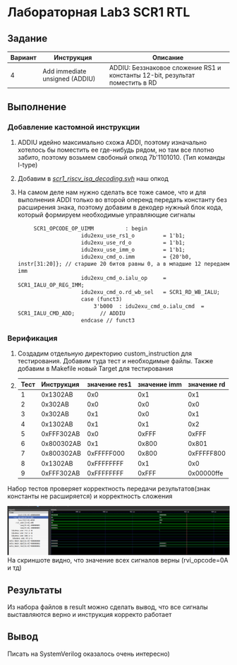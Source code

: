 # Лабораторная Lab3 SCR1 RTL

## Задание

|Вариант|Инструкция                                |Описание                            |
|---|------------------------------------------|----------------------------------- |
|4|	Add immediate unsigned (ADDIU) |ADDIU: Беззнаковое сложение RS1 и константы 12-bit, результат поместить в RD| 

## Выполнение

### Добавление кастомной инструкции

1. ADDIU идейно максимально схожа ADDI, поэтому изначально хотелось бы поместить ее где-нибудь рядом, но там все плотно забито, поэтому возьмем свобоный опкод 7b'1101010.  (Тип команды I-type)
2. Добавим в *[scr1_riscv_isa_decoding.svh](../src/includes/scr1_riscv_isa_decoding.svh)* наш опкод

3.  На самом деле нам нужно сделать все тоже самое, что и для выполнения ADDI только во второй оперенд передать константу без расширения знака, поэтому добавим в декодер нужный блок кода, который формируем необходимые управляющие сигналы

    ```
         SCR1_OPCODE_OP_UIMM          : begin
                        idu2exu_use_rs1_o         = 1'b1;
                        idu2exu_use_rd_o          = 1'b1;
                        idu2exu_use_imm_o         = 1'b1;
                        idu2exu_cmd_o.imm         = {20'b0, instr[31:20]}; // старшие 20 битов равны 0, а в младшие 12 передаем imm
                        idu2exu_cmd_o.ialu_op     = SCR1_IALU_OP_REG_IMM;
                        idu2exu_cmd_o.rd_wb_sel   = SCR1_RD_WB_IALU;
                        case (funct3)
                            3'b000  : idu2exu_cmd_o.ialu_cmd  = SCR1_IALU_CMD_ADD;        // ADDIU
                        endcase // funct3
    ```


### Верификация

1. Создадим отдельную директорию custom_instruction для тестирования. Добавим туда тест и необходимые файлы. Также добавим в Makefile новый Target для тестирования 
2. |Тест|Инструкция |  значение res1  |значение imm |  значение rd                        |
   |---|-----------------|------| ---| ----| 
   |1|	0x1302AB| 0x0 | 0x1| 0x1 |
   |2|	0x302AB| 0x0 | 0x0 | 0x0 |
   |3|	0x302AB| 0x1 | 0x0| 0x1 |
   |4|	0x1302AB| 0x1 | 0x1| 0x2 |
   |5|	0xFFF302AB| 0x0 | 0xFFF| 0xFFF |
   |6|	0x800302AB| 0x1 | 0x800| 0x801 |
   |7|	0x800302AB| 0xFFFFF000 | 0x800| 0xFFFFF800 |
   |8|	0x1302AB| 0xFFFFFFFF | 0x1| 0x0 |
   |9|	0xFFF302AB| 0xFFFFFFFF | 0xFFF| 0x00000ffe|
Набор тестов проверяет корректность передачи результатов(знак константы не расширяется) и корректность сложения


![res](screen2.png)
На скриншоте видно, что значение всех сигналов верны (rvi_opcode=0A и тд) 
## Результаты

Из набора файлов в result можно сделать вывод, что все сигналы выставляются верно и инструкция корректо работает
## Вывод

Писать на SystemVerilog оказалось очень интересно)
